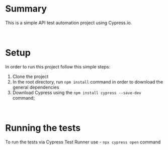 # Summary
This is a simple API test automation project using Cypress.io.

<br>

# Setup
In order to run this project follow this simple steps:

1. Clone the project
2. In the root directory, run `npm install` command in order to download the general dependencies
3. Download Cypress using the `npm install cypress --save-dev` command;

<br>

# Running the tests
To run the tests via Cypress Test Runner use - `npx cypress open` command
